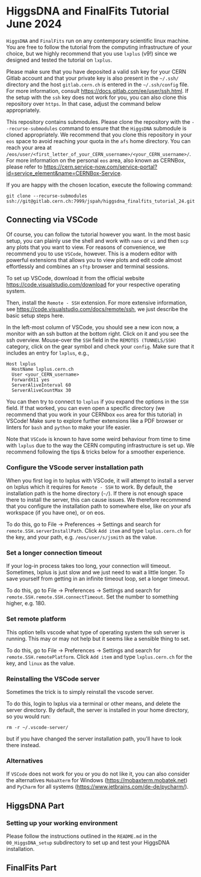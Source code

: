 # HiggsDNA and FinalFits Tutorial June 2024

`HiggsDNA` and `FinalFits` run on any contemporary scientific linux machine. You are free to follow the tutorial from the computing infrastructure of your choice, but we highly recommend that you use `lxplus` (v9!) since we designed and tested the tutorial on `lxplus`.

Please make sure that you have deposited a valid ssh key for your CERN Gitlab account and that your private key is also present in the `~/.ssh/` directory and the host `gitlab.cern.ch` is entered in the `~/.ssh/config` file. For more information, consult https://docs.gitlab.com/ee/user/ssh.html.
If the setup with the `ssh` key does not work for you, you can also clone this repository over `https`. In that case, adjust the command below appropriately.

This repository contains submodules.
Please clone the repository with the `--recurse-submodules` command to ensure that the `HiggsDNA` submodule is cloned appropriately.
We recommend that you clone this repository in your `eos` space to avoid reaching your quota in the `afs` home directory.
You can reach your area at `/eos/user/<first_letter_of_your_CERN_username>/<your_CERN_username>/`.
For more information on the personal `eos` area, also known as CERNBox, please refer to https://cern.service-now.com/service-portal?id=service_element&name=CERNBox-Service.

If you are happy with the chosen location, execute the following command:
```
git clone --recurse-submodules ssh://git@gitlab.cern.ch:7999/jspah/higgsdna_finalfits_tutorial_24.git
```

## Connecting via VSCode

Of course, you can follow the tutorial however you want.
In the most basic setup, you can plainly use the shell and work with `nano` or `vi` and then `scp` any plots that you want to view.
For reasons of convenience, we recommend you to use `VSCode`, however.
This is a modern editor with powerful extensions that allows you to view plots and edit code almost effortlessly and combines an `sftp` browser and terminal sessions.

To set up VSCode, download it from the official website https://code.visualstudio.com/download for your respective operating system.

Then, install the `Remote - SSH` extension. For more extensive information, see https://code.visualstudio.com/docs/remote/ssh, we just describe the basic setup steps here.

In the left-most column of VSCode, you should see a new icon now, a monitor with an ssh button at the bottom right. Click on it and you see the ssh overview. Mouse-over the `SSH` field in the `REMOTES (TUNNELS/SSH)` category, click on the gear symbol and check your `config`. Make sure that it includes an entry for `lxplus`, e.g.,

```
Host lxplus
  HostName lxplus.cern.ch
  User <your_CERN_username>
  ForwardX11 yes
  ServerAliveInterval 60
  ServerAliveCountMax 30
```

You can then try to connect to `lxplus` if you expand the options in the `SSH` field. If that worked, you can even open a specific directory (we recommend that you work in your CERNbox `eos` area for this tutorial) in VSCode! Make sure to explore further extensions like a PDF browser or linters for `bash` and `python` to make your life easier.

Note that `VSCode` is known to have some weird behaviour from time to time with `lxplus` due to the way the CERN computing infrastructure is set up. We recommend following the tips & tricks below for a smoother experience.

### Configure the VScode server installation path
When you first log in to lxplus with VSCode, it will attempt to install a server on lxplus which it requires for `Remote - SSH` to work. By default, the installation path is the home directory (`~/`). If there is not enough space there to install the server, this can cause issues. We therefore recommend that you configure the installation path to somewhere else, like on your afs workspace (if you have one), or on eos.

To do this, go to File -> Preferences -> Settings and search for `remote.SSH.serverInstallPath`. Click `Add item` and type `lxplus.cern.ch` for the key, and your path, e.g. `/eos/user/s/jsmith` as the value. 

### Set a longer connection timeout 
If your log-in process takes too long, your connection will timeout. Sometimes, lxplus is just slow and we just need to wait a little longer. To save yourself from getting in an infinite timeout loop, set a longer timeout.

To do this, go to File -> Preferences -> Settings and search for `remote.SSH.remote.SSH.connectTimeout`. Set the number to something higher, e.g. 180.

### Set remote platform
This option tells vscode what type of operating system the ssh server is running. This may or may not help but it seems like a sensible thing to set.

To do this, go to File -> Preferences -> Settings and search for `remote.SSH.remotePlatform`. Click `Add item` and type `lxplus.cern.ch` for the key, and `linux` as the value. 

### Reinstalling the VSCode server
Sometimes the trick is to simply reinstall the vscode server. 

To do this, login to lxplus via a terminal or other means, and delete the server directory. By default, the server is installed in your home directory, so you would run:
```
rm -r ~/.vscode-server/
```
but if you have changed the server installation path, you'll have to look there instead.

### Alternatives 
If `VSCode` does not work for you or you do not like it, you can also consider the alternatives `MobaXterm` for Windows (https://mobaxterm.mobatek.net) and `PyCharm` for all systems (https://www.jetbrains.com/de-de/pycharm/).

## HiggsDNA Part

### Setting up your working environment

Please follow the instructions outlined in the `README.md` in the `00_HiggsDNA_setup` subdirectory to set up and test your HiggsDNA installation.

## FinalFits Part